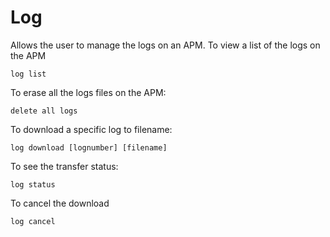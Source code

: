 # Log

Allows the user to manage the logs on an APM. To view a list of the logs on the APM
```
log list
```

To erase all the logs files on the APM:

```
delete all logs
```

To download a specific log to filename:
```
log download [lognumber] [filename]
```

To see the transfer status:
```
log status
```

To cancel the download
```
log cancel
```
